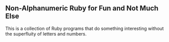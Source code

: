 Non-Alphanumeric Ruby for Fun and Not Much Else
---
This is a collection of Ruby programs that do something interesting without the superfluity of letters and numbers.
